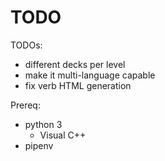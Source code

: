 # TODO

TODOs:

- different decks per level
- make it multi-language capable
- fix verb HTML generation

Prereq:

- python 3
  - Visual C++
- pipenv

